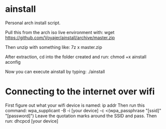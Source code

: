 # ainstall
Personal arch install script.

Pull this from the arch iso live environment with:
wget https://github.com/Voyajer/ainstall/archive/master.zip

Then unzip with something like:
7z x master.zip

After extraction, cd into the folder created and run:
chmod +x ainstall aconfig

Now you can execute ainstall by typing:
./ainstall

# Connecting to the internet over wifi

First figure out what your wifi device is named:
ip addr
Then run this command:
wpa_supplicant -B -i [your device] -c <(wpa_passphrase "[ssid]" "[password]")
Leave the quotation marks around the SSID and pass.
Then run:
dhcpcd [your device]
